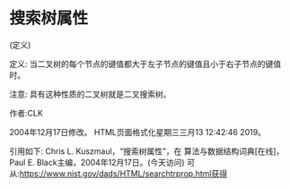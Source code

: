 # 搜索树属性


(定义)



定义:
当二叉树的每个节点的键值都大于左子节点的键值且小于右子节点的键值时。



注意:
具有这种性质的二叉树就是二叉搜索树。


作者:CLK







2004年12月17日修改。
HTML页面格式化星期三三月13 12:42:46 2019。



引用如下:
Chris L. Kuszmaul，“搜索树属性”，在
算法与数据结构词典[在线]，Paul E. Black主编，2004年12月17日。(今天访问)
可从:https://www.nist.gov/dads/HTML/searchtrprop.html获得